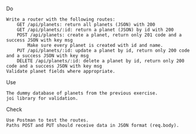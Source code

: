 Do

    Write a router with the following routes:
        GET /api/planets: return all planets (JSON) with 200
        GET /api/planets/:id: return a planet (JSON) by id with 200
        POST /api/planets: create a planet, return only 201 code and a success JSON with key msg
            Make sure every planet is created with id and name.
        PUT /api/planets/:id: update a planet by id, return only 200 code and a success JSON with key msg
        DELETE /api/planets/:id: delete a planet by id, return only 200 code and a success JSON with key msg
    Validate planet fields where appropriate.

Use

    The dummy database of planets from the previous exercise.
    joi library for validation.

Check

    Use Postman to test the routes.
    Paths POST and PUT should receive data in JSON format (req.body).

